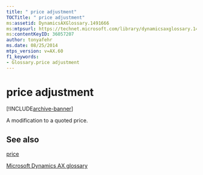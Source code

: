 ```yaml
---
title: " price adjustment"
TOCTitle: " price adjustment"
ms:assetid: DynamicsAXGlossary.1491666
ms:mtpsurl: https://technet.microsoft.com/library/dynamicsaxglossary.1491666(v=AX.60)
ms:contentKeyID: 36057207
author: tonyafehr
ms.date: 08/25/2014
mtps_version: v=AX.60
f1_keywords:
- Glossary.price adjustment
---
```


# price adjustment


[!INCLUDE[archive-banner](includes/archive-banner.md)]

A modification to a quoted price.

## See also

[price](price.md)

[Microsoft Dynamics AX glossary](glossary/microsoft-dynamics-ax-glossary.md)

  


